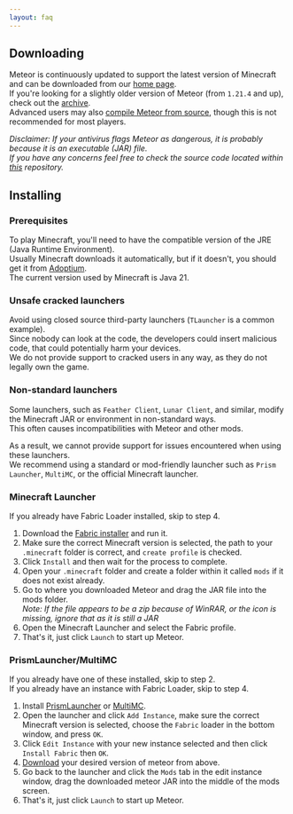 ```yaml
---
layout: faq
---
```


## Downloading

Meteor is continuously updated to support the latest version of Minecraft and can be downloaded from
our [home page](https://meteorclient.com).  
If you're looking for a slightly older version of Meteor (from `1.21.4` and up), check out
the [archive](https://meteorclient.com/archive).  
Advanced users may also [compile Meteor from source](https://meteorclient.com/faq/old-versions), though this is not
recommended for most players.

_Disclaimer: If your antivirus flags Meteor as dangerous, it is probably because it is an executable (JAR) file.  
If you have any concerns feel free to check the source code located
within [this](https://github.com/MeteorDevelopment/meteor-client/) repository._

## Installing

### Prerequisites

To play Minecraft, you'll need to have the compatible version of the JRE (Java Runtime Environment).  
Usually Minecraft downloads it automatically, but if it doesn't, you should get it
from [Adoptium](https://adoptium.net/temurin/releases/?package=jre&version=21).  
The current version used by Minecraft is Java 21.

### Unsafe cracked launchers

Avoid using closed source third-party launchers (`TLauncher` is a common example).  
Since nobody can look at the code, the developers could insert malicious code, that could potentially harm your
devices.  
We do not provide support to cracked users in any way, as they do not legally own the game.

### Non-standard launchers

Some launchers, such as `Feather Client`, `Lunar Client`, and similar, modify the Minecraft JAR or environment in
non-standard ways.  
This often causes incompatibilities with Meteor and other mods.

As a result, we cannot provide support for issues encountered when using these launchers.  
We recommend using a standard or mod-friendly launcher such as `Prism Launcher`, `MultiMC`, or the official Minecraft
launcher.

### Minecraft Launcher

If you already have Fabric Loader installed, skip to step 4.

1. Download the [Fabric installer](https://fabricmc.net/use/) and run it.
2. Make sure the correct Minecraft version is selected, the path to your `.minecraft` folder is correct,
   and `create profile` is checked.
3. Click `Install` and then wait for the process to complete.
4. Open your `.minecraft` folder and create a folder within it called `mods` if it does not exist already.
5. Go to where you downloaded Meteor and drag the JAR file into the mods folder.  
   _Note: If the file appears to be a zip because of WinRAR, or the icon is missing, ignore that as it is still a JAR_
6. Open the Minecraft Launcher and select the Fabric profile.
7. That's it, just click `Launch` to start up Meteor.

### PrismLauncher/MultiMC

If you already have one of these installed, skip to step 2.  
If you already have an instance with Fabric Loader, skip to step 4.

1. Install [PrismLauncher](https://prismlauncher.org/download/) or [MultiMC](https://multimc.org/#Download).
2. Open the launcher and click `Add Instance`, make sure the correct Minecraft version is selected, choose the `Fabric`
   loader in the bottom window, and press `OK`.
3. Click `Edit Instance` with your new instance selected and then click `Install Fabric` then `OK`.
4. [Download](#downloading) your desired version of meteor from above.
5. Go back to the launcher and click the `Mods` tab in the edit instance window, drag the downloaded meteor JAR into the
   middle of the mods screen.
6. That's it, just click `Launch` to start up Meteor.
